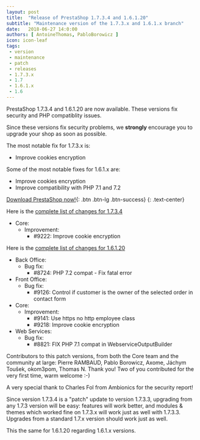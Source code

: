 ```yaml
---
layout: post
title:  "Release of PrestaShop 1.7.3.4 and 1.6.1.20"
subtitle: "Maintenance version of the 1.7.3.x and 1.6.1.x branch"
date:   2018-06-27 14:0:00
authors: [ AntoineThomas, PabloBorowicz ]
icon: icon-leaf
tags:
 - version
 - maintenance
 - patch
 - releases
 - 1.7.3.x
 - 1.7
 - 1.6.1.x
 - 1.6
---
```


PrestaShop 1.7.3.4 and 1.6.1.20 are now available. These versions fix security and PHP compatiblity issues.

Since these versions fix security problems, we **strongly** encourage you to upgrade your shop as soon as possible.

The most notable fix for 1.7.3.x is:

* Improve cookies encryption

Some of the most notable fixes for 1.6.1.x are:

* Improve cookies encryption
* Improve compatibility with PHP 7.1 and 7.2


[Download PrestaShop now!](https://www.prestashop.com/en/download){: .btn .btn-lg .btn-success}
{: .text-center}

Here is the [complete list of changes for 1.7.3.4](https://github.com/PrestaShop/PrestaShop/milestone/43)

- Core:
  - Improvement:
    - #9222: Improve cookie encryption

Here is the [complete list of changes for 1.6.1.20](https://github.com/PrestaShop/PrestaShop/milestone/43)

- Back Office:
  - Bug fix:
    - #8724: PHP 7.2 compat - Fix fatal error
- Front Office:
  - Bug fix:
    - #9126: Control if customer is the owner of the selected order in contact form
- Core:
  - Improvement:
    - #9141: Use https no http employee class
    - #9218: Improve cookie encryption
- Web Services:
  - Bug fix:
    - #8821: FIX PHP 7.1 compat in WebserviceOutputBuilder

Contributors to this patch versions, from both the Core team and the community at large: Pierre RAMBAUD, Pablo Borowicz, Axome, Jáchym Toušek, okom3pom, Thomas N. Thank you! Two of you contributed for the very first time, warm welcome :-)

A very special thank to Charles Fol from Ambionics for the security report!

Since version 1.7.3.4 is a "patch" update to version 1.7.3.3, upgrading from any 1.7.3 version will be easy: features will work better, and modules & themes which worked fine on 1.7.3.x will work just as well with 1.7.3.3.<br/>
Upgrades from a standard 1.7.x version should work just as well.

This the same for 1.6.1.20 regarding 1.6.1.x versions.
